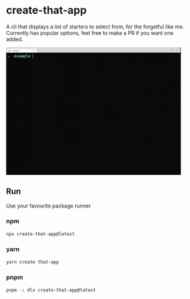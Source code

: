 # create-that-app
A cli that displays a list of starters to select from, for the forgetful like me. Currently has popular options, feel free to make a PR if you want one added.

![Demo](./demo.gif)

## Run
Use your favourite package runner

### npm

```bash
npx create-that-app@latest
```

### yarn

```bash
yarn create that-app
```

### pnpm

```bash
pnpm -s dlx create-that-app@latest
```